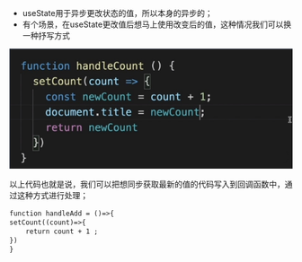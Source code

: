 -   useState用于异步更改状态的值，所以本身的异步的；
-   有个场景，在useState更改值后想马上使用改变后的值，这种情况我们可以换一种抒写方式  

![alt](useState精通--Img/Pasted%20image%2020230426151310.png)

以上代码也就是说，我们可以把想同步获取最新的值的代码写入到回调函数中，通过这种方式进行处理；

```JSX
function handleAdd = ()=>{
setCount((count)=>{
	return count + 1 ;
})
}

```